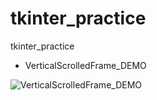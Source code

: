 # tkinter_practice
tkinter_practice
- VerticalScrolledFrame_DEMO


![VerticalScrolledFrame_DEMO](https://user-images.githubusercontent.com/77151276/193452091-add27390-d11a-4983-a4a9-58e0471a50b7.gif)
